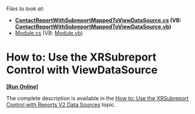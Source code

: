 <!-- default file list -->
*Files to look at*:

* **[ContactReportWithSubreportMappedToViewDataSource.cs](./CS/SubReportExample.Module/ContactReportWithSubreportMappedToViewDataSource.cs) (VB: [ContactReportWithSubreportMappedToViewDataSource.vb](./VB/SubReportExample.Module/ContactReportWithSubreportMappedToViewDataSource.vb))**
* [Module.cs](./CS/SubReportExample.Module/Module.cs) (VB: [Module.vb](./VB/SubReportExample.Module/Module.vb))
<!-- default file list end -->
# How to: Use the XRSubreport Control with ViewDataSource
<!-- run online -->
**[[Run Online]](https://codecentral.devexpress.com/t149358)**
<!-- run online end -->


The complete description is available in the <a href="https://help.devexpress.com/#Xaf/CustomDocument3611">How to: Use the XRSubreport Control with Reports V2 Data Sources</a> topic.

<br/>


